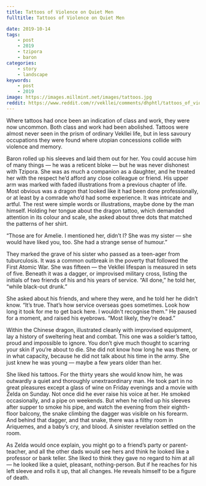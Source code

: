 ```yaml
---
title: Tattoos of Violence on Quiet Men
fulltitle: Tattoos of Violence on Quiet Men

date: 2019-10-14
tags:
    - post
    - 2019
    - tzipora
    - baron
categories:
    - story
    - landscape
keywords:
    - post
    - 2019
image: https://images.millmint.net/images/tattoos.jpg
reddit: https://www.reddit.com/r/vekllei/comments/dhphtl/tattoos_of_violence_on_quiet_men/
---
```


Where tattoos had once been an indication of class and work, they were now uncommon. Both class and work had been abolished. Tattoos were almost never seen in the prism of ordinary Vekllei life, but in less savoury occupations they were found where utopian concessions collide with violence and memory.

Baron rolled up his sleeves and laid them out for her. You could accuse him of many things — he was a reticent bloke — but he was never dishonest with Tzipora. She was as much a companion as a daughter, and he treated her with the respect he’d afford any close colleague or friend. His upper arm was marked with faded illustrations from a previous chapter of life. Most obvious was a dragon that looked like it had been done professionally, or at least by a comrade who’d had some experience. It was intricate and artful. The rest were simple words or illustrations, maybe done by the man himself. Holding her tongue about the dragon tattoo, which demanded attention in its colour and scale, she asked about three dots that matched the patterns of her shirt.

“Those are for Amelie. I mentioned her, didn’t I? She was my sister — she would have liked you, too. She had a strange sense of humour.”

They marked the grave of his sister who passed as a teen-ager from tuburculosis. It was a common outbreak in the poverty that followed the First Atomic War. She was fifteen — the Vekllei lifespan is measured in sets of five. Beneath it was a dagger, or improvised military cross, listing the initials of two friends of his and his years of service. “All done,” he told her, “while black-out drunk.”

She asked about his friends, and where they were, and he told her he didn’t know. “It’s true. That’s how service overseas goes sometimes. Look how long it took for me to get back here. I wouldn't recognise them.” He paused for a moment, and raised his eyebrows. “Most likely, they’re dead.”

Within the Chinese dragon, illustrated cleanly with improvised equipment, lay a history of sweltering heat and combat. This one was a soldier’s tattoo, proud and impossible to ignore. You don’t give much thought to scarring your skin if you’re about to die. She did not know how long he was there, or in what capacity, because he did not talk about his time in the army. She just knew he was young — maybe a few years older than her.

She liked his tattoos. For the thirty years she would know him, he was outwardly a quiet and thoroughly unextraordinary man. He took part in no great pleasures except a glass of wine on Friday evenings and a movie with Zelda on Sunday. Not once did he ever raise his voice at her. He smoked occasionally, and a pipe on weekends. But when he rolled up his sleeves after supper to smoke his pipe, and watch the evening from their eighth-floor balcony, the snake climbing the dagger was visible on his forearm. And behind that dagger, and that snake, there was a filthy room in Ariquemes, and a baby’s cry, and blood. A sinister revelation settled on the room.

As Zelda would once explain, you might go to a friend’s party or parent-teacher, and all the other dads would see hers and think he looked like a professor or bank teller. She liked to think they gave no regard to him at all — he looked like a quiet, pleasant, nothing-person. But if he reaches for his left sleeve and rolls it up, that all changes. He reveals himself to be a figure of death.
